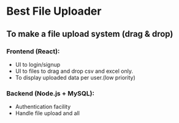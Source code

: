 # Best File Uploader
## To make a file upload system (drag & drop)
###	Frontend (React):
- UI to login/signup
- UI to files to drag and drop csv and excel only.
- To display uploaded data per user.(low priority)

###	Backend (Node.js + MySQL):
- Authentication facility
- Handle file upload and all
